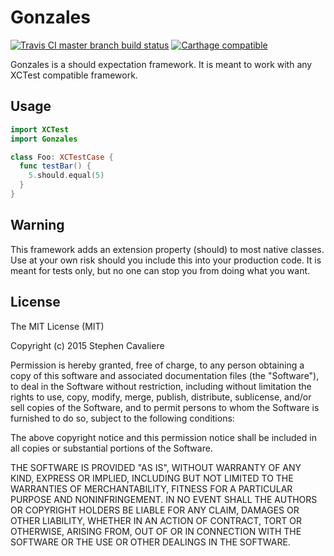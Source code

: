 # Gonzales
[![Travis CI master branch build status][travisci-badge]][travisci-link] [![Carthage compatible][carthage-badge]][carthage-link]

Gonzales is a should expectation framework. It is meant to work with any XCTest compatible framework.

## Usage

```swift
import XCTest
import Gonzales

class Foo: XCTestCase {
  func testBar() {
    5.should.equal(5)
  }
}
```

## Warning

This framework adds an extension property (should) to most native classes. Use at your own risk should you include this into your production code. It is meant for tests only, but no one can stop you from doing what you want.

## License

The MIT License (MIT)

Copyright (c) 2015 Stephen Cavaliere

Permission is hereby granted, free of charge, to any person obtaining a copy
of this software and associated documentation files (the "Software"), to deal
in the Software without restriction, including without limitation the rights
to use, copy, modify, merge, publish, distribute, sublicense, and/or sell
copies of the Software, and to permit persons to whom the Software is
furnished to do so, subject to the following conditions:

The above copyright notice and this permission notice shall be included in
all copies or substantial portions of the Software.

THE SOFTWARE IS PROVIDED "AS IS", WITHOUT WARRANTY OF ANY KIND, EXPRESS OR
IMPLIED, INCLUDING BUT NOT LIMITED TO THE WARRANTIES OF MERCHANTABILITY,
FITNESS FOR A PARTICULAR PURPOSE AND NONINFRINGEMENT. IN NO EVENT SHALL THE
AUTHORS OR COPYRIGHT HOLDERS BE LIABLE FOR ANY CLAIM, DAMAGES OR OTHER
LIABILITY, WHETHER IN AN ACTION OF CONTRACT, TORT OR OTHERWISE, ARISING FROM,
OUT OF OR IN CONNECTION WITH THE SOFTWARE OR THE USE OR OTHER DEALINGS IN
THE SOFTWARE.

[travisci-link]: https://travis-ci.org/delasteve/Gonzales
[travisci-badge]: https://img.shields.io/travis/delasteve/Gonzales/master.svg?style=flat-square

[carthage-link]: https://github.com/Carthage/Carthage
[carthage-badge]: https://img.shields.io/badge/Carthage-compatible-4BC51D.svg?style=flat-square